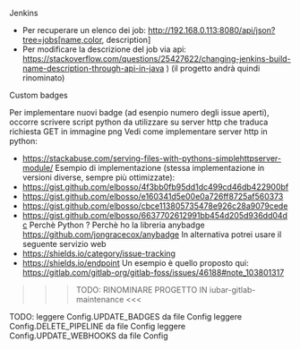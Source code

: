 Jenkins

- Per recuperare un elenco dei job: http://192.168.0.113:8080/api/json?tree=jobs[name,color, description]
- Per modificare la descrizione del job via api: https://stackoverflow.com/questions/25427622/changing-jenkins-build-name-description-through-api-in-java ) (il progetto andrà quindi rinominato)

Custom badges

Per implementare nuovi badge (ad esenpio numero degli issue aperti), occorre scrivere script python da utilizzare su server http che traduca richiesta GET in immagine png
Vedi come implementare server http in python:

- https://stackabuse.com/serving-files-with-pythons-simplehttpserver-module/
  Esempio di implementazione (stessa implementazione in versioni diverse, sempre più ottimizzate):
- https://gist.github.com/elbosso/4f3bb0fb95dd1dc499cd46db422900bf
- https://gist.github.com/elbosso/e160341d5e00e0a726ff8725af560373
- https://gist.github.com/elbosso/cbce113805735478e926c28a9079cede
- https://gist.github.com/elbosso/6637702612991bb454d205d936dd04dc
  Perchè Python ? Perchè ho la libreria anybadge https://github.com/jongracecox/anybadge
  In alternativa potrei usare il seguente servizio web
- https://shields.io/category/issue-tracking
- https://shields.io/endpoint
  Un esempio è quello proposto qui: https://gitlab.com/gitlab-org/gitlab-foss/issues/46188#note_103801317

> > > TODO: RINOMINARE PROGETTO IN iubar-gitlab-maintenance <<<

TODO:
leggere Config.UPDATE_BADGES da file Config
leggere Config.DELETE_PIPELINE da file Config
leggere Config.UPDATE_WEBHOOKS da file Config
